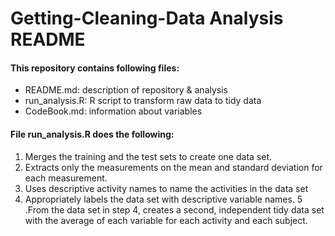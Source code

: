 Getting-Cleaning-Data Analysis README
=====================

#### This repository contains following files:

- README.md: description of repository & analysis
- run_analysis.R: R script to transform raw data to tidy data
- CodeBook.md: information about variables 




#### File run_analysis.R does the following:

1. Merges the training and the test sets to create one data set.
2. Extracts only the measurements on the mean and standard deviation for each measurement. 
3. Uses descriptive activity names to name the activities in the data set
4. Appropriately labels the data set with descriptive variable names. 
5 .From the data set in step 4, creates a second, independent tidy data set with the average of each variable for each activity and each subject.


